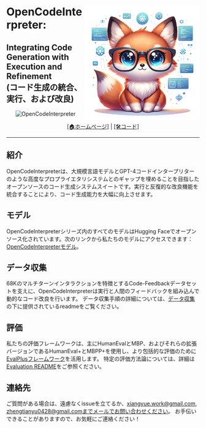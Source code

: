<h1>
<img src="https://raw.githubusercontent.com/Sunwood-ai-labs/OpenCodeInterpreter/main/docs/icon.png" height=300px align="right"/>
OpenCodeInterpreter: <br>
</h1>
<h2>
Integrating Code Generation with Execution and Refinement
<br>(コード生成の統合、実行、および改良)
</h2>

<p align="center">
<img width="1000px" alt="OpenCodeInterpreter" src="https://opencodeinterpreter.github.io/static/images/figure1.png">
</p>
<p align="center">
  <a href="https://opencodeinterpreter.github.io/">[🏠ホームページ]</a> 
  |
  <a href="https://github.com/OpenCodeInterpreter/OpenCodeInterpreter/">[🛠️コード]</a> 
</p>
<hr>

## 紹介
OpenCodeInterpreterは、大規模言語モデルとGPT-4コードインタープリターのような高度なプロプライエタリシステムとのギャップを埋めることを目指したオープンソースのコード生成システムスイートです。実行と反復的な改良機能を統合することにより、コード生成能力を大幅に向上させます。

## モデル
OpenCodeInterpreterシリーズ内のすべてのモデルはHugging Faceでオープンソース化されています。次のリンクから私たちのモデルにアクセスできます：[OpenCodeInterpreterモデル](https://huggingface.co/collections/m-a-p/opencodeinterpreter-65d312f6f88da990a64da456)。

## データ収集
68Kのマルチターンインタラクションを特徴とするCode-Feedbackデータセットを支えに、OpenCodeInterpreterは実行と人間のフィードバックを組み込んで動的なコード改良を行います。
データ収集手順の詳細については、[データ収集](https://github.com/OpenCodeInterpreter/OpenCodeInterpreter/blob/main/data_collection/README.md)の下に提供されているreadmeをご覧ください。

## 評価
私たちの評価フレームワークは、主にHumanEvalとMBP、およびそれらの拡張バージョンであるHumanEval+とMBPP+を使用し、より包括的な評価のために[EvalPlusフレームワーク](https://github.com/evalplus/evalplus)を活用します。
特定の評価方法論については、詳細は[Evaluation README](https://github.com/OpenCodeInterpreter/OpenCodeInterpreter/blob/main/evaluation/README.md)をご参照ください。

## 連絡先

ご質問がある場合は、遠慮なくissueを立てるか、xiangyue.work@gmail.com, zhengtianyu0428@gmail.comまでメールでお問い合わせください。
お手伝いできることがありますので、お気軽にご連絡ください！
